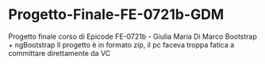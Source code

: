 # Progetto-Finale-FE-0721b-GDM
Progetto finale corso di Epicode FE-0721b - Giulia Maria Di Marco
Bootstrap + ngBootstrap
Il progetto è in formato zip, il pc faceva troppa fatica a committare direttamente da VC
